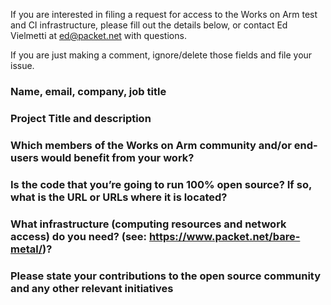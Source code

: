 If you are interested in filing a request for access to the Works on Arm test and 
CI infrastructure, please fill out the details below, or contact Ed Vielmetti at ed@packet.net with questions.

If you are just making a comment, ignore/delete those fields and file your issue.

### Name, email, company, job title

### Project Title and description

### Which members of the Works on Arm community and/or end-users would benefit from your work?

### Is the code that you’re going to run 100% open source? If so, what is the URL or URLs where it is located?

### What infrastructure (computing resources and network access) do you need? (see: https://www.packet.net/bare-metal/)?

### Please state your contributions to the open source community and any other relevant initiatives
